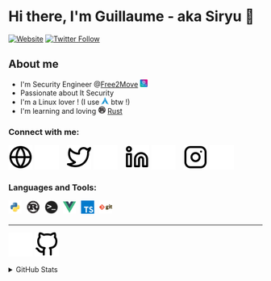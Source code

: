 # Hi there, I'm Guillaume - aka Siryu 👋 

[![Website](https://img.shields.io/website?label=siryu.me&style=for-the-badge&url=https%3A%2F%2Fsiryu.me)](https://siryu.me)
[![Twitter Follow](https://img.shields.io/twitter/follow/Siiiryu?color=1DA1F2&logo=twitter&style=for-the-badge)](https://twitter.com/intent/follow?original_referer=https%3A%2F%2Fgithub.com%2FSirryu&screen_name=Siiiryu)

## About me

- I'm Security Engineer @[Free2Move](https://www.free2move.com/) <img src="images/f2m.png" alt="free2move" width="15"/>
- Passionate about It Security
- I'm a Linux lover ! (I use <img src="images/arch.png" alt="Arch" width="15"/> btw !)
- I'm learning and loving <img height="15" src="https://raw.githubusercontent.com/github/explore/80688e429a7d4ef2fca1e82350fe8e3517d3494d/topics/rust/rust.png"> [Rust](https://www.rust-lang.org/)


### Connect with me:

[![website](./images/globe-light.svg)](https://siryu.fr#gh-light-mode-only)
[![website](./images/globe-dark.svg)](https://siryu.fr#gh-dark-mode-only)
&nbsp;&nbsp;
[![website](./images/twitter-light.svg)](https://twitter.com/Siiiryu#gh-light-mode-only)
[![website](./images/twitter-dark.svg)](https://twitter.com/Siiiryu#gh-dark-mode-only)
&nbsp;&nbsp;
[![website](./images/linkedin-light.svg)](https://linkedin.com/in/guillaume-grabé-5b5958a6/#gh-light-mode-only)
[![website](./images/linkedin-dark.svg)](https://linkedin.com/in/guillaume-grabé-5b5958a6/#gh-dark-mode-only)
&nbsp;&nbsp;
[![website](./images/instagram-light.svg)](https://www.instagram.com/deneb_siryu/#gh-light-mode-only)
[![website](./images/instagram-dark.svg)](https://www.instagram.com/deneb_siryu/#gh-dark-mode-only)

### Languages and Tools:

<img align="left" width="26px" src="https://raw.githubusercontent.com/github/explore/80688e429a7d4ef2fca1e82350fe8e3517d3494d/topics/python/python.png" style="padding-right:10px;">
<img align="left" width="26px" src="https://raw.githubusercontent.com/github/explore/80688e429a7d4ef2fca1e82350fe8e3517d3494d/topics/rust/rust.png" style="padding-right:10px;">
<img align="left" width="26px" src="https://raw.githubusercontent.com/github/explore/80688e429a7d4ef2fca1e82350fe8e3517d3494d/topics/terminal/terminal.png" style="padding-right:10px;">
<img align="left" width="26px" src="https://raw.githubusercontent.com/github/explore/80688e429a7d4ef2fca1e82350fe8e3517d3494d/topics/vue/vue.png" style="padding-right:10px;">
<img align="left" width="26px" src="https://raw.githubusercontent.com/github/explore/80688e429a7d4ef2fca1e82350fe8e3517d3494d/topics/typescript/typescript.png" style="padding-right:10px;">
<img align="left" width="26px" src="https://raw.githubusercontent.com/github/explore/80688e429a7d4ef2fca1e82350fe8e3517d3494d/topics/git/git.png" style="padding-right:10px;">
<br />
<br />

________
[![GH](./images/github-dark.svg)](https://github.com/Siryu6#gh-dark-mode-only)
[![GH](./images/github-light.svg)](https://github.com/Siryu6#gh-light-mode-only)
<details>
  <summary>GitHub Stats</summary>

  <img align="left" alt="Siryu6's GitHub Stats" src="https://github-readme-stats-git-masterrstaa-rickstaa.vercel.app/api?username=Siryu6&show_icons=true&hide_border=false&title_color=ff652f&icon_color=FFE400&bg_color=09131B&text_color=ffffff&border_color=0c1a25" />
</details>

